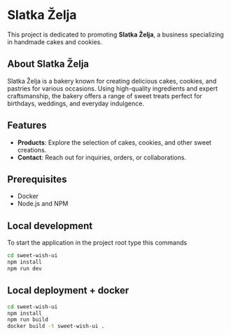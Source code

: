 # Slatka Želja

This project is dedicated to promoting **Slatka Želja**, a business specializing in handmade cakes and cookies.

## About Slatka Želja

Slatka Želja is a bakery known for creating delicious cakes, cookies, and pastries for various occasions. Using high-quality ingredients and expert craftsmanship, the bakery offers a range of sweet treats perfect for birthdays, weddings, and everyday indulgence.

## Features

- **Products**: Explore the selection of cakes, cookies, and other sweet creations.
- **Contact**: Reach out for inquiries, orders, or collaborations.

## Prerequisites

- Docker
- Node.js and NPM

## Local development

To start the application in the project root type this commands

```bash
cd sweet-wish-ui
npm install
npm run dev
```

## Local deployment + docker

```bash
cd sweet-wish-ui
npm install
npm run build
docker build -t sweet-wish-ui .
```
